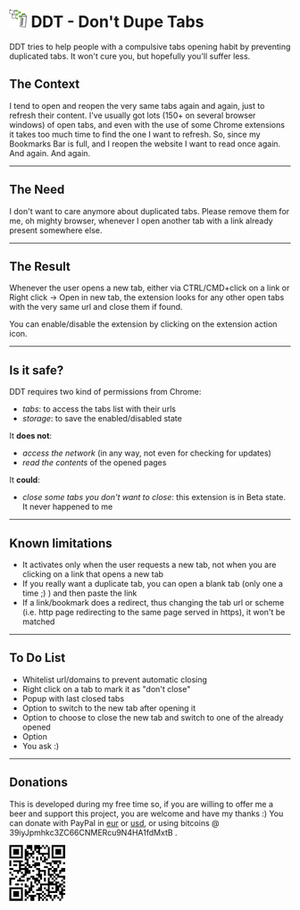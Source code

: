 # ![Logo](resources/logo.png?raw=true "Logo") DDT - Don't Dupe Tabs

DDT tries to help people with a compulsive tabs opening habit by preventing duplicated tabs. It won't cure you, but hopefully you'll suffer less.

## The Context

I tend to open and reopen the very same tabs again and again, just to refresh their content. I've usually got lots (150+ on several browser windows) of open tabs, and even with the use of some Chrome extensions it takes too much time to find the one I want to refresh. So, since my Bookmarks Bar is full, and I reopen the website I want to read once again. And again. And again.

-------------

## The Need

I don't want to care anymore about duplicated tabs. Please remove them for me, oh mighty browser, whenever I open another tab with  a link already present somewhere else.

-------------

## The Result

Whenever the user opens a new tab, either via CTRL/CMD+click on a link or Right click -> Open in new tab, the extension looks for any other open tabs with the very same url and close them if found.

You can enable/disable the extension by clicking on the extension action icon.

-------------

## Is it safe?

DDT requires two kind of permissions from Chrome:

 - *tabs*: to access the tabs list with their urls
 - *storage*: to save the enabled/disabled state

It **does not**:

 - *access the network* (in any way, not even for checking for updates)
 - *read the contents* of the opened pages

It **could**:

 - *close some tabs you don't want to close*: this extension is in Beta state. It never happened to me

-------------

## Known limitations

 - It activates only when the user requests a new tab, not when you are clicking on a link that opens a new tab
 - If you really want a duplicate tab, you can open a blank tab (only one a time ;) ) and then paste the link
 - If a link/bookmark does a redirect, thus changing the tab url or scheme (i.e. http page redirecting to the same page served in https), it won't be matched

-------------

## To Do List

 - Whitelist url/domains to prevent automatic closing
 - Right click on a tab to mark it as "don't close"
 - Popup with last closed tabs
 - Option to switch to the new tab after opening it
 - Option to choose to close the new tab and switch to one of the already opened
 - Option
 - You ask :)

-------------

## Donations

This is developed during my free time so, if you are willing to offer me a beer and support this project, you are welcome and have my thanks :)
You can donate with PayPal in [eur](https://www.paypal.com/cgi-bin/webscr?cmd=_s-xclick&hosted_button_id=D5GENHECQFG9W) or [usd](https://www.paypal.com/cgi-bin/webscr?cmd=_s-xclick&hosted_button_id=73ZJDZ9UAH2J8), or using bitcoins @ 39iyJpmhkc3ZC66CNMERcu9N4HA1fdMxtB .

<img src="resources/39iyJpmhkc3ZC66CNMERcu9N4HA1fdMxtB.png?raw=true" alt="bitcoin address" width="100" />

